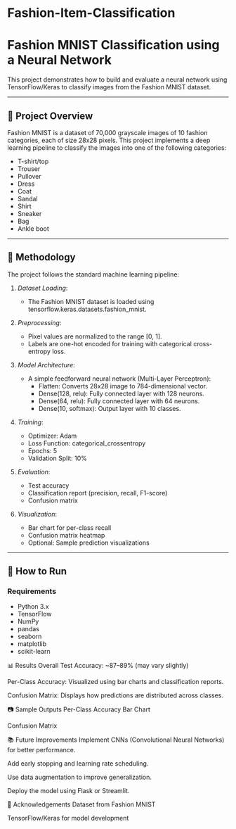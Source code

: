 # Fashion-Item-Classification

# Fashion MNIST Classification using a Neural Network

This project demonstrates how to build and evaluate a neural network using TensorFlow/Keras to classify images from the Fashion MNIST dataset.

---

## 📌 Project Overview

Fashion MNIST is a dataset of 70,000 grayscale images of 10 fashion categories, each of size 28x28 pixels. This project implements a deep learning pipeline to classify the images into one of the following categories:

- T-shirt/top
- Trouser
- Pullover
- Dress
- Coat
- Sandal
- Shirt
- Sneaker
- Bag
- Ankle boot

---

## 🧠 Methodology

The project follows the standard machine learning pipeline:

1. *Dataset Loading*: 
   - The Fashion MNIST dataset is loaded using tensorflow.keras.datasets.fashion_mnist.

2. *Preprocessing*:
   - Pixel values are normalized to the range [0, 1].
   - Labels are one-hot encoded for training with categorical cross-entropy loss.

3. *Model Architecture*:
   - A simple feedforward neural network (Multi-Layer Perceptron):
     - Flatten: Converts 28x28 image to 784-dimensional vector.
     - Dense(128, relu): Fully connected layer with 128 neurons.
     - Dense(64, relu): Fully connected layer with 64 neurons.
     - Dense(10, softmax): Output layer with 10 classes.

4. *Training*:
   - Optimizer: Adam
   - Loss Function: categorical_crossentropy
   - Epochs: 5
   - Validation Split: 10%

5. *Evaluation*:
   - Test accuracy
   - Classification report (precision, recall, F1-score)
   - Confusion matrix

6. *Visualization*:
   - Bar chart for per-class recall
   - Confusion matrix heatmap
   - Optional: Sample prediction visualizations

---

## 🚀 How to Run

### Requirements

- Python 3.x
- TensorFlow
- NumPy
- pandas
- seaborn
- matplotlib
- scikit-learn

📊 Results
Overall Test Accuracy: ~87–89% (may vary slightly)

Per-Class Accuracy: Visualized using bar charts and classification reports.

Confusion Matrix: Displays how predictions are distributed across classes.

📷 Sample Outputs
Per-Class Accuracy Bar Chart


Confusion Matrix


📚 Future Improvements
Implement CNNs (Convolutional Neural Networks) for better performance.

Add early stopping and learning rate scheduling.

Use data augmentation to improve generalization.

Deploy the model using Flask or Streamlit.

🤝 Acknowledgements
Dataset from Fashion MNIST

TensorFlow/Keras for model development
